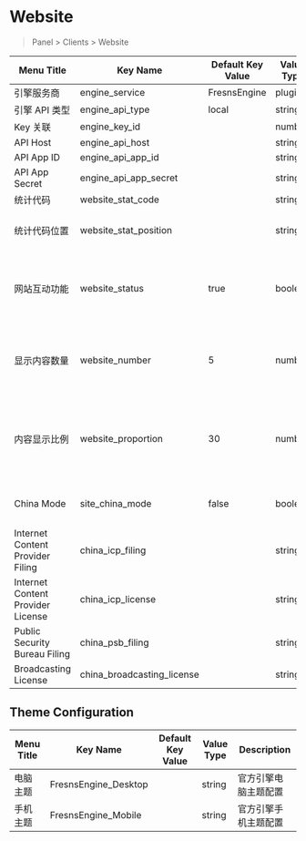 # Website

> Panel > Clients > Website

| Menu Title | Key Name | Default Key Value | Value Type | Description |
| --- | --- | --- | --- | --- |
| 引擎服务商 | engine_service | FresnsEngine | plugin |  |
| 引擎 API 类型 | engine_api_type | local | string | `local` 或 `remote` |
| Key 关联 | engine_key_id |  | number | 关联字段 [session_keys->id](../systems/session-keys.md) |
| API Host | engine_api_host |  | string |  |
| API App ID | engine_api_app_id |  | string |  |
| API App Secret | engine_api_app_secret |  | string |  |
| 统计代码 | website_stat_code |  | string | 网页统计工具代码 |
| 统计代码位置 | website_stat_position |  | string | `head` 或 `body`<br>统计代码载入到 HTML 的哪个位置 |
| 网站互动功能 | website_status | true | boolean | 网页端互动功能关闭后，可指定访问网站时输出的内容数量<br>比如专注移动应用运营的项目，网站只为分享导流使用，不希望用户使用完整功能。 |
| 显示内容数量 | website_number | 5 | number | 网页端互动功能关闭后，用户访问只显示多少条内容<br>比如设置为 5，则用户无论访问帖子列表还是查看评论，只显示 5 条。 |
| 内容显示比例 | website_proportion | 30 | number | 网页端互动功能关闭后，帖子内容显示比例，单位：百分比<br>比如设置为 30%，则访问帖子详情页只显示帖子 30% 的内容，其余内容引荐打开 App 浏览。 |
| China Mode | site_china_mode | false | boolean | `false` 或 `true`<br>是否显示备案信息，如果网站服务器不在中国大陆，则关闭 |
| Internet Content Provider Filing | china_icp_filing |  | string | [https://beian.miit.gov.cn](https://beian.miit.gov.cn/) |
| Internet Content Provider License | china_icp_license |  | string | [https://dxzhgl.miit.gov.cn](https://dxzhgl.miit.gov.cn/) |
| Public Security Bureau Filing | china_psb_filing |  | string | [http://www.beian.gov.cn](http://www.beian.gov.cn/) |
| Broadcasting License | china_broadcasting_license |  | string | [https://zw.nrta.gov.cn](https://zw.nrta.gov.cn/) |

## Theme Configuration

| Menu Title | Key Name | Default Key Value | Value Type | Description |
| --- | --- | --- | --- | --- |
| 电脑主题 | FresnsEngine_Desktop |  | string | 官方引擎电脑主题配置 |
| 手机主题 | FresnsEngine_Mobile |  | string | 官方引擎手机主题配置 |